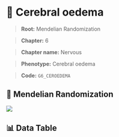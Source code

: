 # 🧪 Cerebral oedema

> **Root:** Mendelian Randomization

> **Chapter:** 6  

> **Chapter name:** Nervous

> **Phenotype:** Cerebral oedema  

> **Code:** `G6_CEROEDEMA`

## 🧬 Mendelian Randomization  

<img src="/MR/Figures/Forward/G6_CEROEDEMA.png"/>

## 📊 Data Table

<CsvTableMRF src="/MR/Data/Forward/G6_CEROEDEMA.csv"/>
